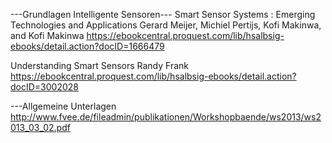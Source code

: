 ---Grundlagen Intelligente Sensoren---
Smart Sensor Systems : Emerging Technologies and Applications
Gerard Meijer, Michiel Pertijs, Kofi Makinwa, and Kofi Makinwa
https://ebookcentral.proquest.com/lib/hsalbsig-ebooks/detail.action?docID=1666479

Understanding Smart Sensors
Randy Frank
https://ebookcentral.proquest.com/lib/hsalbsig-ebooks/detail.action?docID=3002028




---Allgemeine Unterlagen
http://www.fvee.de/fileadmin/publikationen/Workshopbaende/ws2013/ws2013_03_02.pdf
